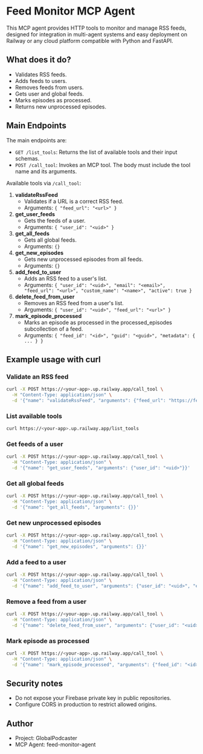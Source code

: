 # Feed Monitor MCP Agent

This MCP agent provides HTTP tools to monitor and manage RSS feeds, designed for integration in multi-agent systems and easy deployment on Railway or any cloud platform compatible with Python and FastAPI.

## What does it do?
- Validates RSS feeds.
- Adds feeds to users.
- Removes feeds from users.
- Gets user and global feeds.
- Marks episodes as processed.
- Returns new unprocessed episodes.

## Main Endpoints
The main endpoints are:

- `GET /list_tools`: Returns the list of available tools and their input schemas.
- `POST /call_tool`: Invokes an MCP tool. The body must include the tool name and its arguments.

Available tools via `/call_tool`:

1. **validateRssFeed**
   - Validates if a URL is a correct RSS feed.
   - Arguments: `{ "feed_url": "<url>" }`
2. **get_user_feeds**
   - Gets the feeds of a user.
   - Arguments: `{ "user_id": "<uid>" }`
3. **get_all_feeds**
   - Gets all global feeds.
   - Arguments: `{}`
4. **get_new_episodes**
   - Gets new unprocessed episodes from all feeds.
   - Arguments: `{}`
5. **add_feed_to_user**
   - Adds an RSS feed to a user's list.
   - Arguments: `{ "user_id": "<uid>", "email": "<email>", "feed_url": "<url>", "custom_name": "<name>", "active": true }`
6. **delete_feed_from_user**
   - Removes an RSS feed from a user's list.
   - Arguments: `{ "user_id": "<uid>", "feed_url": "<url>" }`
7. **mark_episode_processed**
   - Marks an episode as processed in the processed_episodes subcollection of a feed.
   - Arguments: `{ "feed_id": "<id>", "guid": "<guid>", "metadata": { ... } }`

## Example usage with curl

### Validate an RSS feed
```bash
curl -X POST https://<your-app>.up.railway.app/call_tool \
  -H "Content-Type: application/json" \
  -d '{"name": "validateRssFeed", "arguments": {"feed_url": "https://feeds.megaphone.fm/sciencevs"}}'
```

### List available tools
```bash
curl https://<your-app>.up.railway.app/list_tools
```

### Get feeds of a user
```bash
curl -X POST https://<your-app>.up.railway.app/call_tool \
  -H "Content-Type: application/json" \
  -d '{"name": "get_user_feeds", "arguments": {"user_id": "<uid>"}}'
```

### Get all global feeds
```bash
curl -X POST https://<your-app>.up.railway.app/call_tool \
  -H "Content-Type: application/json" \
  -d '{"name": "get_all_feeds", "arguments": {}}'
```

### Get new unprocessed episodes
```bash
curl -X POST https://<your-app>.up.railway.app/call_tool \
  -H "Content-Type: application/json" \
  -d '{"name": "get_new_episodes", "arguments": {}}'
```

### Add a feed to a user
```bash
curl -X POST https://<your-app>.up.railway.app/call_tool \
  -H "Content-Type: application/json" \
  -d '{"name": "add_feed_to_user", "arguments": {"user_id": "<uid>", "email": "<email>", "feed_url": "<url>", "custom_name": "<name>", "active": true}}'
```

### Remove a feed from a user
```bash
curl -X POST https://<your-app>.up.railway.app/call_tool \
  -H "Content-Type: application/json" \
  -d '{"name": "delete_feed_from_user", "arguments": {"user_id": "<uid>", "feed_url": "<url>"}}'
```

### Mark episode as processed
```bash
curl -X POST https://<your-app>.up.railway.app/call_tool \
  -H "Content-Type: application/json" \
  -d '{"name": "mark_episode_processed", "arguments": {"feed_id": "<id>", "guid": "<guid>", "metadata": {}}}'
```

## Security notes
- Do not expose your Firebase private key in public repositories.
- Configure CORS in production to restrict allowed origins.

## Author
- Project: GlobalPodcaster
- MCP Agent: feed-monitor-agent
